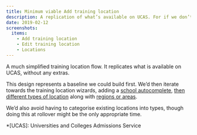```yaml
---
title: Minimum viable Add training location
description: A replication of what’s available on UCAS. For if we don’t have time to build school autocompletes and other features, with everything else.
date: 2019-02-12
screenshots:
  items:
    - Add training location
    - Edit training location
    - Locations
---
```


A much simplified training location flow. It replicates what is available on UCAS, without any extras.

This design represents a baseline we could build first. We’d then iterate towards the training location wizards, adding a [school autocomplete](/publish-teacher-training-courses/schools-autocomplete), [then different types of location](/publish-teacher-training-courses/new-training-location) along with [regions or areas](/publish-teacher-training-courses/new-training-location-region).

We’d also avoid having to categorise existing locations into types, though doing this at rollover might be the only appropriate time.

*[UCAS]: Universities and Colleges Admissions Service
